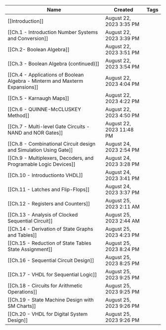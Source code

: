 |Name|Created|Tags|
|---|---|---|
|[[Introduction]]|August 22, 2023 3:35 PM||
|[[Ch.1 - Introduction Number Systems and Conversion]]|August 22, 2023 3:39 PM||
|[[Ch.2- Boolean Algebra]]|August 22, 2023 3:51 PM||
|[[Ch.3 - Boolean Algebra (continued)]]|August 22, 2023 3:54 PM||
|[[Ch.4 - Applications of Boolean Algebra - Minterm and Maxterm Expansions]]|August 22, 2023 4:04 PM||
|[[Ch.5 - Karnaugh Maps]]|August 22, 2023 4:22 PM||
|[[Ch.6 - QUINNE-McCLUSKEY Method]]|August 22, 2023 4:50 PM||
|[[Ch.7 - Multi-level Gate Circuits - NAND and NOR Gates]]|August 22, 2023 11:48 PM||
|[[Ch.8 - Combinational Circuit design and Simulation Using Gate]]|August 24, 2023 2:54 PM||
|[[Ch.9 - Multiplexers, Decoders, and Programable Logic Devices]]|August 24, 2023 3:28 PM||
|[[Ch.10 - Introductionto VHDL]]|August 24, 2023 3:41 PM||
|[[Ch.11 - Latches and Flip-Flops]]|August 24, 2023 3:37 PM||
|[[Ch.12 - Registers and Counters]]|August 25, 2023 2:11 AM||
|[[Ch.13 - Analysis of Clocked Sequential Circuit]]|August 25, 2023 2:44 AM||
|[[Ch.14 - Derivation of State Graphs and Tables]]|August 25, 2023 4:23 PM||
|[[Ch.15 - Reduction of State Tables State Assignment]]|August 25, 2023 8:24 PM||
|[[Ch.16 - Sequential Circuit Design]]|August 25, 2023 8:25 PM||
|[[Ch.17 - VHDL for Sequential Logic]]|August 25, 2023 9:25 PM||
|[[Ch.18 - Circuits for Arithmetic Operations]]|August 25, 2023 9:25 PM||
|[[Ch.19 - State Machine Design with SM Charts]]|August 25, 2023 9:26 PM||
|[[Ch.20 - VHDL for Digital System Design]]|August 25, 2023 9:26 PM||